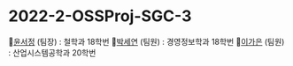 # 2022-2-OSSProj-SGC-3

🌟[윤서정](https://github.com/harriet221) (팀장) : 철학과 18학번
🌟[박세연](https://github.com/irina0627) (팀원) : 경영정보학과 18학번
🌟[이가은](https://github.com/gaeun5744) (팀원) : 산업시스템공학과 20학번
